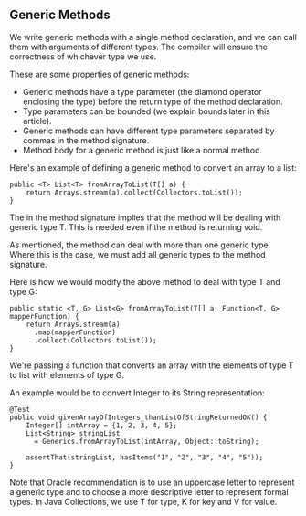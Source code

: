 ## Generic Methods

We write generic methods with a single method declaration, and we can call them with arguments of different types. The compiler will ensure the correctness of whichever type we use.

These are some properties of generic methods:

* Generic methods have a type parameter (the diamond operator enclosing the type) before the return type of the method declaration.
* Type parameters can be bounded (we explain bounds later in this article).
* Generic methods can have different type parameters separated by commas in the method signature.
* Method body for a generic method is just like a normal method.

Here's an example of defining a generic method to convert an array to a list:


```
public <T> List<T> fromArrayToList(T[] a) {   
    return Arrays.stream(a).collect(Collectors.toList());
}
```

The <T> in the method signature implies that the method will be dealing with generic type T. This is needed even if the method is returning void.

As mentioned, the method can deal with more than one generic type. Where this is the case, we must add all generic types to the method signature.

Here is how we would modify the above method to deal with type T and type G:


```
public static <T, G> List<G> fromArrayToList(T[] a, Function<T, G> mapperFunction) {
    return Arrays.stream(a)
      .map(mapperFunction)
      .collect(Collectors.toList());
}
```

We're passing a function that converts an array with the elements of type T to list with elements of type G.

An example would be to convert Integer to its String representation:


```
@Test
public void givenArrayOfIntegers_thanListOfStringReturnedOK() {
    Integer[] intArray = {1, 2, 3, 4, 5};
    List<String> stringList
      = Generics.fromArrayToList(intArray, Object::toString);
 
    assertThat(stringList, hasItems("1", "2", "3", "4", "5"));
}
```

Note that Oracle recommendation is to use an uppercase letter to represent a generic type and to choose a more descriptive letter to represent formal types. In Java Collections, we use T for type, K for key and V for value.